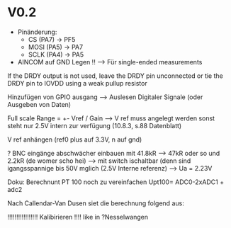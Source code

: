 # V0.2
- Pinänderung: 
  - CS (PA7) -> PF5 
  - MOSI (PA5) -> PA7
  - SCLK (PA4) -> PA5	
- AINCOM auf GND Legen !! --> Für single-ended measurements

If the DRDY output is not used, leave the DRDY pin unconnected or tie the DRDY pin to IOVDD using a weak pullup resistor

Hinzufügen von GPIO ausgang --> Auslesen Digitaler Signale (oder Ausgeben von Daten)

Full scale Range = +- Vref / Gain --> V ref muss angelegt werden sonst steht nur 2.5V intern zur verfügung (10.8.3, s.88 Datenblatt)

V ref anhängen (ref0 plus auf 3.3V, n auf gnd)

? BNC eingänge abschwächer einbauen mit 41.8kR --> 47kR oder so und 2.2kR (de womer scho hei) --> mit switch ischaltbar (denn sind igangsspannige bis 50V mglich (2.5V Interne referenz) --> Ua = 2.23V 
 
 Doku: 
 Berechnunt PT 100 noch zu vereinfachen Upt100= ADC0-2xADC1 + adc2 
 
 Nach Callendar-Van Dusen siet die berechnung folgend aus: 
 
 
 !!!!!!!!!!!!!!!!! Kalibirieren !!!! like in ?Nesselwangen
 

